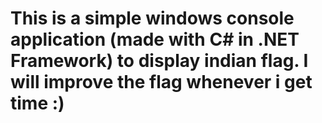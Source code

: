 # This is a simple windows console application (made with C# in .NET Framework) to display indian flag. I will improve the flag whenever i get time :)
